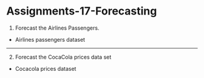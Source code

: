 # Assignments-17-Forecasting
1. Forecast the Airlines Passengers.
  - Airlines passengers dataset 
----------------------------------------------
2. Forecast the CocaCola prices data set 
  - Cocacola prices dataset 
